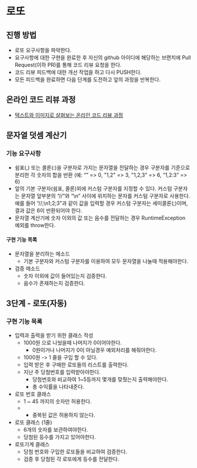 # 로또
## 진행 방법
* 로또 요구사항을 파악한다.
* 요구사항에 대한 구현을 완료한 후 자신의 github 아이디에 해당하는 브랜치에 Pull Request(이하 PR)를 통해 코드 리뷰 요청을 한다.
* 코드 리뷰 피드백에 대한 개선 작업을 하고 다시 PUSH한다.
* 모든 피드백을 완료하면 다음 단계를 도전하고 앞의 과정을 반복한다.

## 온라인 코드 리뷰 과정
* [텍스트와 이미지로 살펴보는 온라인 코드 리뷰 과정](https://github.com/next-step/nextstep-docs/tree/master/codereview)

## 문자열 덧셈 계산기
### 기능 요구사항
- 쉼표(,) 또는 콜론(:)을 구분자로 가지는 문자열을 전달하는 경우 구분자를 기준으로 분리한 각 숫자의 합을 반환 (예: “” => 0, "1,2" => 3, "1,2,3" => 6, “1,2:3” => 6)
- 앞의 기본 구분자(쉼표, 콜론)외에 커스텀 구분자를 지정할 수 있다. 커스텀 구분자는 문자열 앞부분의 “//”와 “\n” 사이에 위치하는 문자를 커스텀 구분자로 사용한다. 예를 들어 “//;\n1;2;3”과 같이 값을 입력할 경우 커스텀 구분자는 세미콜론(;)이며, 결과 값은 6이 반환되어야 한다.
- 문자열 계산기에 숫자 이외의 값 또는 음수를 전달하는 경우 RuntimeException 예외를 throw한다.

#### 구현 기능 목록
- 문자열을 분리하는 메소드
  - 기본 구분자와 커스텀 구분자를 이용하여 모두 문자열을 나눌때 적용해야한다.
- 검증 메소드
  - 숫자 이외에 값이 들어있는지 검증한다.
  - 음수가 존재하는지 검증한다.

## 3단계 - 로또(자동)
### 구현 기능 목록
- 입력과 출력을 받기 위한 클래스 작성
  - 1000원 으로 나눴을때 나머지가 0이어야한다.
    - 0원이거나 나머지가 0이 아닐경우 예외처리를 해줘야한다.
  - 1000원 -> 1 줄을 구입 할 수 있다.
  - 입력 받은 후 구매한 로또들의 리스트를 출력한다.
  - 지난 주 당첨번호를 입력받아야한다.
    - 당첨번호와 비교하여 1~5등까지 몇개를 맞췄는지 출력해야한다.
    - 총 수익률을 나타내준다.
- 로또 번호 클래스
  - 1 ~ 45 까지의 숫자만 허용한다.
  - - 중복된 값은 허용하지 않는다.
- 로또 클래스 (1줄)
  - 6개의 숫자를 보관하여야한다.
  - 당첨된 등수를 가지고 있어야한다.
- 로또기계 클래스
  - 당첨 번호와 구입한 로또들을 비교하여 검증한다.
  - 검증 후 당첨된 각 로또에게 등수를 전달한다.